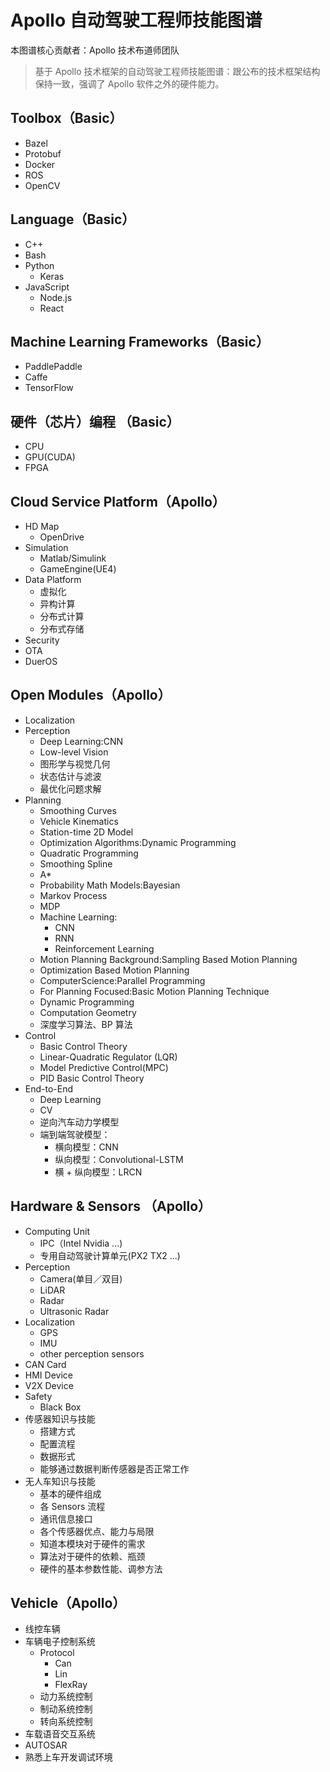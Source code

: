 # Apollo 自动驾驶工程师技能图谱

本图谱核心贡献者：Apollo 技术布道师团队

> 基于 Apollo 技术框架的自动驾驶工程师技能图谱：跟公布的技术框架结构保持一致，强调了 Apollo 软件之外的硬件能力。

## Toolbox（Basic）
- Bazel
- Protobuf
- Docker
- ROS
- OpenCV

## Language（Basic）
- C++
- Bash 
- Python
    + Keras
- JavaScript
    + Node.js
    + React

## Machine Learning Frameworks（Basic）
- PaddlePaddle
- Caffe
- TensorFlow

## 硬件（芯片）编程 （Basic）
- CPU
- GPU(CUDA)
- FPGA

## Cloud Service Platform（Apollo）
- HD Map
    + OpenDrive
- Simulation
    + Matlab/Simulink
    + GameEngine(UE4)
- Data Platform
    - 虚拟化
    - 异构计算
    - 分布式计算
    - 分布式存储
- Security
- OTA
- DuerOS

## Open Modules（Apollo）
+ Localization
+ Perception
    - Deep Learning:CNN
    - Low-level Vision
    - 图形学与视觉几何
    - 状态估计与滤波
    - 最优化问题求解
+ Planning
    - Smoothing Curves
    - Vehicle Kinematics
    - Station-time 2D Model
    - Optimization Algorithms:Dynamic Programming
    - Quadratic Programming
    - Smoothing Spline
    - A*
    - Probability Math Models:Bayesian
    - Markov Process
    - MDP
    - Machine Learning:
        + CNN
        + RNN
        + Reinforcement Learning 
    - Motion Planning Background:Sampling Based Motion Planning
    - Optimization Based Motion Planning
    - ComputerScience:Parallel Programming
    - For Planning Focused:Basic Motion Planning Technique
    - Dynamic Programming
    - Computation Geometry
    - 深度学习算法、BP 算法
+ Control
    - Basic Control Theory
    - Linear-Quadratic Regulator (LQR)
    - Model Predictive Control(MPC)
    - PID Basic Control Theory 
+ End-to-End
    * Deep Learning
    * CV
    * 逆向汽车动力学模型
    * 端到端驾驶模型：
        - 横向模型：CNN
        - 纵向模型：Convolutional-LSTM
        - 横 + 纵向模型：LRCN

## Hardware & Sensors （Apollo）
- Computing Unit
    + IPC（Intel Nvidia ...)
    + 专用自动驾驶计算单元(PX2 TX2 ...)
- Perception
    + Camera(单目／双目)
    + LiDAR
    + Radar
    + Ultrasonic Radar
- Localization
    + GPS
    + IMU
    + other perception sensors
- CAN Card
- HMI Device
- V2X Device
- Safety
    + Black Box
- 传感器知识与技能
    + 搭建方式
    + 配置流程
    + 数据形式
    + 能够通过数据判断传感器是否正常工作
- 无人车知识与技能
    + 基本的硬件组成
    + 各 Sensors 流程
    + 通讯信息接口
    + 各个传感器优点、能力与局限
    + 知道本模块对于硬件的需求
    + 算法对于硬件的依赖、瓶颈
    + 硬件的基本参数性能、调参方法

## Vehicle（Apollo）
- 线控车辆
- 车辆电子控制系统
    + Protocol
      - Can
      - Lin
      - FlexRay
    + 动力系统控制
    + 制动系统控制
    + 转向系统控制
- 车载语音交互系统
- AUTOSAR
- 熟悉上车开发调试环境